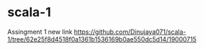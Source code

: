 # scala-1
Assingment 1 new link https://github.com/Dinujaya071/scala-1/tree/62e25f8d4518f0a1361b1536169b0ae550dc5d14/19000715
